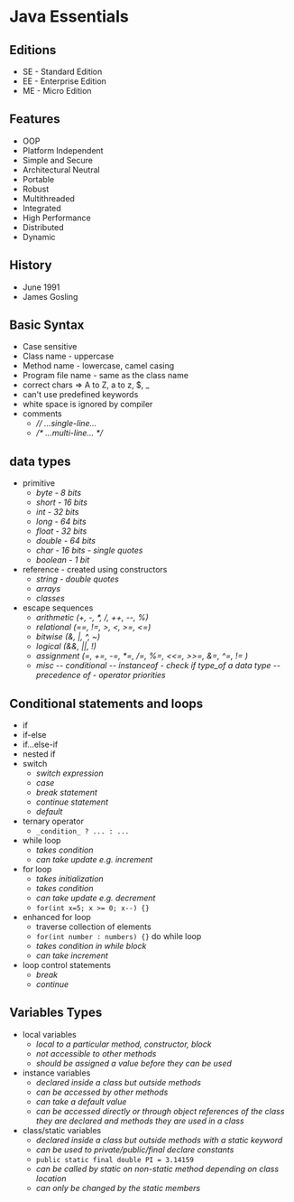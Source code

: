 # **Java Essentials**

## **Editions**
* SE - Standard Edition
* EE - Enterprise Edition
* ME - Micro Edition

## **Features**
* OOP
* Platform Independent
* Simple and Secure
* Architectural Neutral
* Portable
* Robust
* Multithreaded
* Integrated
* High Performance
* Distributed
* Dynamic

## **History**
* June 1991
* James  Gosling

## **Basic Syntax**
* Case sensitive
* Class name - uppercase
* Method name - lowercase, camel casing
* Program file name - same as the class name
* correct chars => A to Z, a to z, $, _
* can't use predefined keywords
* white space is ignored by compiler
* comments
  - _// ...single-line..._
  - _/* ...multi-line... */_

## **data types**
* primitive
  - _byte     - 8 bits_
  - _short    - 16 bits_
  - _int      - 32 bits_
  - _long     - 64 bits_
  - _float    - 32 bits_
  - _double   - 64 bits_
  - _char     - 16 bits - single quotes_
  - _boolean  - 1 bit_
* reference - created using constructors
  - _string - double quotes_
  - _arrays_
  - _classes_
* escape sequences
  - _arithmetic (+, -, *, /, ++, --, %)_
  - _relational (==, !=, >, <, >=, <=)_
  - _bitwise (&, |, ^, ~)_
  - _logical (&&, ||, !)_
  - _assignment (=, +=, -=, *=, /=, %=, <<=, >>=, &=, ^=, != )_
  - _misc_ 
    -- _conditional_
    -- _instanceof - check if type_of a data type_
    -- _precedence of - operator priorities_

## **Conditional statements and loops**
* if
* if-else
* if...else-if
* nested if 
* switch
  - _switch expression_
  - _case_
  - _break statement_
  - _continue statement_
  - _default_
* ternary operator
  - `_condition_ ? ... : ...`
* while loop
  - _takes condition_
  - _can take update e.g. increment_
* for loop
  - _takes initialization_
  - _takes condition_
  - _can take update e.g. decrement_
  - `for(int x=5; x >= 0; x--) {}`
* enhanced for loop
  - traverse collection of elements
  - `for(int number : numbers) {}` 
do while loop
  - _takes condition in while block_
  - _can take increment_
* loop control statements
  - _break_
  - _continue_

## **Variables Types**
* local variables
  - _local to a particular method, constructor, block_
  - _not accessible to other methods_
  - _should be assigned a value before they can be used_
* instance variables
  - _declared inside a class but outside methods_
  - _can be accessed by other methods_
  - _can take a default value_
  - _can be accessed directly or through object references of the class they are declared and methods they are used in a class_
* class/static variables
  - _declared inside a class but outside methods with a static keyword_
  - _can be used to private/public/final declare constants_
  - `public static final double PI = 3.14159`
  - _can be called by static on non-static method depending on class location_
  - _can only be changed by the static members_
